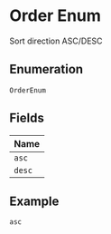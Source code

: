 
# Order Enum

Sort direction ASC/DESC

## Enumeration

`OrderEnum`

## Fields

| Name |
|  --- |
| `asc` |
| `desc` |

## Example

```
asc
```

